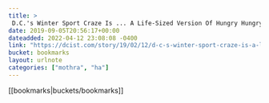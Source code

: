 ```yaml
---
title: > 
 D.C.'s Winter Sport Craze Is ... A Life-Sized Version Of Hungry Hungry Hippos? | DCist
date: 2019-09-05T20:56:17+00:00
dateadded: 2022-04-12 23:08:08 -0400
link: "https://dcist.com/story/19/02/12/d-c-s-winter-sport-craze-is-a-life-sized-version-of-hungry-hungry-hippos/"
bucket: bookmarks
layout: urlnote
categories: ["mothra", "ha"]
--- 
```

 <!-- end excerpt --> 
 [[bookmarks|buckets/bookmarks]]
